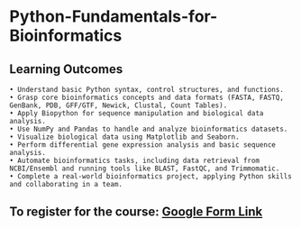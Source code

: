 # Python-Fundamentals-for-Bioinformatics

## Learning Outcomes
    • Understand basic Python syntax, control structures, and functions.
    • Grasp core bioinformatics concepts and data formats (FASTA, FASTQ, GenBank, PDB, GFF/GTF, Newick, Clustal, Count Tables).
    • Apply Biopython for sequence manipulation and biological data analysis.
    • Use NumPy and Pandas to handle and analyze bioinformatics datasets.
    • Visualize biological data using Matplotlib and Seaborn.
    • Perform differential gene expression analysis and basic sequence analysis.
    • Automate bioinformatics tasks, including data retrieval from NCBI/Ensembl and running tools like BLAST, FastQC, and Trimmomatic.
    • Complete a real-world bioinformatics project, applying Python skills and collaborating in a team.

## To register for the course: [Google Form Link](https://forms.gle/UXxBQmDANquXygZM9)

